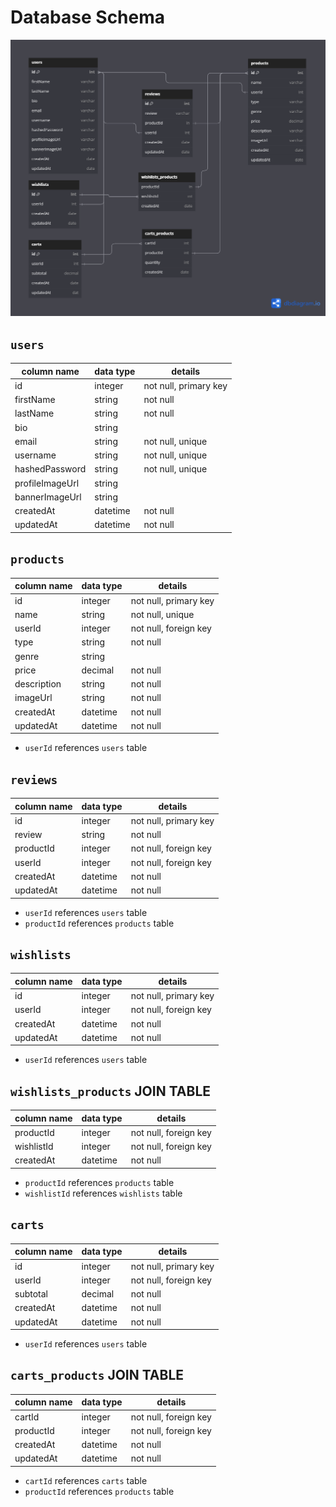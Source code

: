# **Database Schema**

![bopstop-database-schema](Group-BandCamp.png)

## `users`

| column name     | data type | details               |
| --------------- | --------- | --------------------- |
| id              | integer   | not null, primary key |
| firstName       | string    | not null              |
| lastName        | string    | not null              |
| bio             | string    |                       |
| email           | string    | not null, unique      |
| username        | string    | not null, unique      |
| hashedPassword  | string    | not null, unique      |
| profileImageUrl | string    |                       |
| bannerImageUrl  | string    |                       |
| createdAt       | datetime  | not null              |
| updatedAt       | datetime  | not null              |

## `products`

| column name | data type | details               |
| ----------- | --------- | --------------------- |
| id          | integer   | not null, primary key |
| name        | string    | not null, unique      |
| userId      | integer   | not null, foreign key |
| type        | string    | not null              |
| genre       | string    |                       |
| price       | decimal   | not null              |
| description | string    | not null              |
| imageUrl    | string    | not null              |
| createdAt   | datetime  | not null              |
| updatedAt   | datetime  | not null              |

- `userId` references `users` table

## `reviews`

| column name | data type | details               |
| ----------- | --------- | --------------------- |
| id          | integer   | not null, primary key |
| review      | string    | not null              |
| productId   | integer   | not null, foreign key |
| userId      | integer   | not null, foreign key |
| createdAt   | datetime  | not null              |
| updatedAt   | datetime  | not null              |

- `userId` references `users` table
- `productId` references `products` table

## `wishlists`

| column name | data type | details               |
| ----------- | --------- | --------------------- |
| id          | integer   | not null, primary key |
| userId      | integer   | not null, foreign key |
| createdAt   | datetime  | not null              |
| updatedAt   | datetime  | not null              |

- `userId` references `users` table

## `wishlists_products` JOIN TABLE

| column name | data type | details               |
| ----------- | --------- | --------------------- |
| productId   | integer   | not null, foreign key |
| wishlistId  | integer   | not null, foreign key |
| createdAt   | datetime  | not null              |

- `productId` references `products` table
- `wishlistId` references `wishlists` table

## `carts`

| column name | data type | details               |
| ----------- | --------- | --------------------- |
| id          | integer   | not null, primary key |
| userId      | integer   | not null, foreign key |
| subtotal    | decimal   | not null              |
| createdAt   | datetime  | not null              |
| updatedAt   | datetime  | not null              |

- `userId` references `users` table

## `carts_products` JOIN TABLE

| column name | data type | details               |
| ----------- | --------- | --------------------- |
| cartId      | integer   | not null, foreign key |
| productId   | integer   | not null, foreign key |
| createdAt   | datetime  | not null              |
| updatedAt   | datetime  | not null              |

- `cartId` references `carts` table
- `productId` references `products` table
